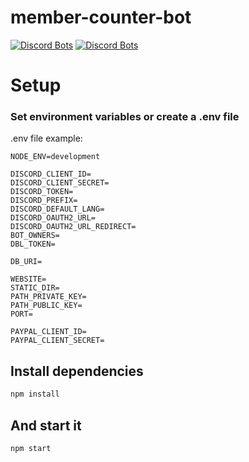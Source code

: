 # member-counter-bot
[![Discord Bots](https://discordbots.org/api/widget/status/478567255198662656.svg)](https://discordbots.org/bot/478567255198662656) [![Discord Bots](https://discordbots.org/api/widget/servers/478567255198662656.svg)](https://discordbots.org/bot/478567255198662656)
# Setup

### Set environment variables or create a .env file

.env file example:

```
NODE_ENV=development

DISCORD_CLIENT_ID=
DISCORD_CLIENT_SECRET=
DISCORD_TOKEN=
DISCORD_PREFIX=
DISCORD_DEFAULT_LANG=
DISCORD_OAUTH2_URL=
DISCORD_OAUTH2_URL_REDIRECT=
BOT_OWNERS=
DBL_TOKEN=

DB_URI=

WEBSITE=
STATIC_DIR=
PATH_PRIVATE_KEY=
PATH_PUBLIC_KEY=
PORT=

PAYPAL_CLIENT_ID=
PAYPAL_CLIENT_SECRET=
```

## Install dependencies

```sh
npm install
```

## And start it

```sh
npm start
```
